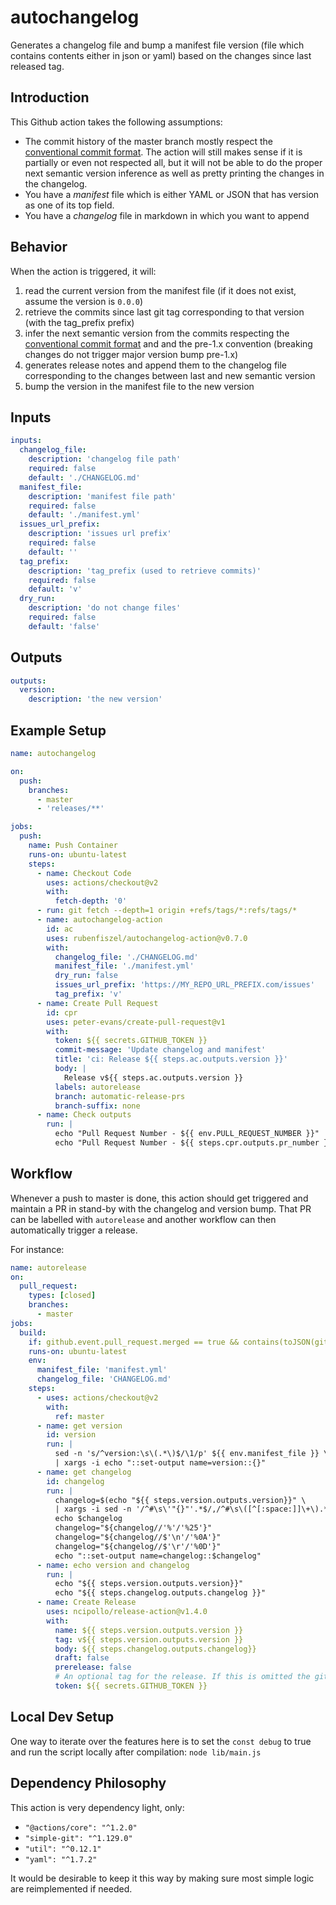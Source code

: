 # autochangelog

Generates a changelog file and bump a manifest file version (file which contains contents either in json or yaml) based on the changes since last released tag.

## Introduction

This Github action takes the following assumptions:

- The commit history of the master branch mostly respect the [conventional commit format](https://www.conventionalcommits.org/en/v1.0.0/). The action will still makes sense if it is partially or even not respected all, but it will not be able to do the proper next semantic version inference as well as pretty printing the changes in the changelog.
- You have a _manifest_ file which is either YAML or JSON that has version as one of its top field.
- You have a _changelog_ file in markdown in which you want to append

## Behavior

When the action is triggered, it will:

1. read the current version from the manifest file (if it does not exist, assume the version is `0.0.0`)
2. retrieve the commits since last git tag corresponding to that version (with the tag_prefix prefix)
3. infer the next semantic version from the commits respecting the [conventional commit format](https://www.conventionalcommits.org/en/v1.0.0/) and and the pre-1.x convention (breaking changes do not trigger major version bump pre-1.x)
4. generates release notes and append them to the changelog file corresponding to the changes between last and new semantic version
5. bump the version in the manifest file to the new version

## Inputs

```yaml
inputs:
  changelog_file:
    description: 'changelog file path'
    required: false
    default: './CHANGELOG.md'
  manifest_file:
    description: 'manifest file path'
    required: false
    default: './manifest.yml'
  issues_url_prefix:
    description: 'issues url prefix'
    required: false
    default: ''
  tag_prefix:
    description: 'tag_prefix (used to retrieve commits)'
    required: false
    default: 'v'
  dry_run:
    description: 'do not change files'
    required: false
    default: 'false'
```
## Outputs

```yaml
outputs:
  version:
    description: 'the new version'
```

## Example Setup

```yaml
name: autochangelog

on:
  push:
    branches:    
      - master
      - 'releases/**' 

jobs:
  push:
    name: Push Container
    runs-on: ubuntu-latest
    steps:
      - name: Checkout Code
        uses: actions/checkout@v2
        with:
          fetch-depth: '0'
      - run: git fetch --depth=1 origin +refs/tags/*:refs/tags/*
      - name: autochangelog-action
        id: ac
        uses: rubenfiszel/autochangelog-action@v0.7.0
        with:
          changelog_file: './CHANGELOG.md'
          manifest_file: './manifest.yml'
          dry_run: false
          issues_url_prefix: 'https://MY_REPO_URL_PREFIX.com/issues'
          tag_prefix: 'v'
      - name: Create Pull Request
        id: cpr
        uses: peter-evans/create-pull-request@v1
        with:
          token: ${{ secrets.GITHUB_TOKEN }}
          commit-message: 'Update changelog and manifest'
          title: 'ci: Release ${{ steps.ac.outputs.version }}'
          body: |
            Release v${{ steps.ac.outputs.version }}
          labels: autorelease
          branch: automatic-release-prs
          branch-suffix: none
      - name: Check outputs
        run: |
          echo "Pull Request Number - ${{ env.PULL_REQUEST_NUMBER }}"
          echo "Pull Request Number - ${{ steps.cpr.outputs.pr_number }}"
```

## Workflow

Whenever a push to master is done, this action should get triggered and maintain a PR in stand-by with the changelog and version bump.
That PR can be labelled with `autorelease` and another workflow can then automatically trigger a release.

For instance:


```yaml
name: autorelease
on:
  pull_request:
    types: [closed]
    branches:
      - master
jobs:
  build:
    if: github.event.pull_request.merged == true && contains(toJSON(github.event.pull_request.labels.*.name), '"autorelease"')
    runs-on: ubuntu-latest
    env:
      manifest_file: 'manifest.yml'
      changelog_file: 'CHANGELOG.md'
    steps:
      - uses: actions/checkout@v2
        with:
          ref: master
      - name: get version
        id: version
        run: |
          sed -n 's/^version:\s\(.*\)$/\1/p' ${{ env.manifest_file }} \
          | xargs -i echo "::set-output name=version::{}"
      - name: get changelog
        id: changelog 
        run: |
          changelog=$(echo "${{ steps.version.outputs.version}}" \
          | xargs -i sed -n '/^#\s\'"{}"'.*$/,/^#\s\([^[:space:]]\+\).*$/{//!p}' ${{ env.changelog_file }})
          echo $changelog
          changelog="${changelog//'%'/'%25'}"
          changelog="${changelog//$'\n'/'%0A'}"
          changelog="${changelog//$'\r'/'%0D'}"
          echo "::set-output name=changelog::$changelog" 
      - name: echo version and changelog
        run: |
          echo "${{ steps.version.outputs.version}}"
          echo "${{ steps.changelog.outputs.changelog }}"
      - name: Create Release
        uses: ncipollo/release-action@v1.4.0
        with:
          name: ${{ steps.version.outputs.version }}
          tag: v${{ steps.version.outputs.version }}
          body: ${{ steps.changelog.outputs.changelog}}
          draft: false
          prerelease: false
          # An optional tag for the release. If this is omitted the git ref will be used (if it is a tag).
          token: ${{ secrets.GITHUB_TOKEN }}
```

## Local Dev Setup

One way to iterate over the features here is to set the `const debug` to true and run the script locally after compilation: `node lib/main.js`

## Dependency Philosophy

This action is very dependency light, only:

- `"@actions/core": "^1.2.0"`
- `"simple-git": "^1.129.0"`
- `"util": "^0.12.1"`
- `"yaml": "^1.7.2"`

It would be desirable to keep it this way by making sure most simple logic are reimplemented if needed.